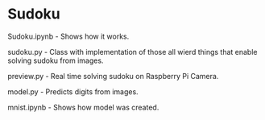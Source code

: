 # Sudoku

Sudoku.ipynb - Shows how it works.

sudoku.py - Class with implementation of those all wierd things that enable solving sudoku from images.

preview.py - Real time solving sudoku on Raspberry Pi Camera.

model.py - Predicts digits from images.

mnist.ipynb - Shows how model was created.